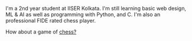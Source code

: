 I'm a 2nd year student at IISER Kolkata. 
I'm still learning basic web design, ML & AI as well as programming with Python, and C. I'm also an professional FIDE rated chess player.

How about a game of [chess?](https://lichess.org/@/Jeeva_11)
